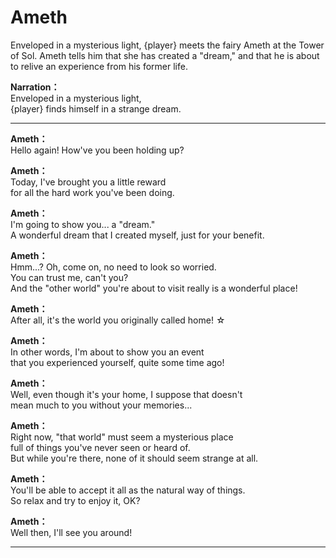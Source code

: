 # Ameth
Enveloped in a mysterious light, {player} meets the fairy Ameth at the Tower of Sol. Ameth tells him that she has created a \"dream,\" and that he is about to relive an experience from his former life.
  
**Narration：**  
Enveloped in a mysterious light,  
{player} finds himself in a strange dream.  
  

---  
  
**Ameth：**  
Hello again! How've you been holding up?  
  
**Ameth：**  
Today, I've brought you a little reward  
for all the hard work you've been doing.  
  
**Ameth：**  
I'm going to show you... a \"dream.\"  
A wonderful dream that I created myself, just for your benefit.  
  
**Ameth：**  
Hmm...? Oh, come on, no need to look so worried.  
You can trust me, can't you?  
And the \"other world\" you're about to visit really is a wonderful place!  
  
**Ameth：**  
After all, it's the world you originally called home! ☆  
  
**Ameth：**  
In other words, I'm about to show you an event  
that you experienced yourself, quite some time ago!  
  
**Ameth：**  
Well, even though it's your home, I suppose that doesn't  
mean much to you without your memories...  
  
**Ameth：**  
Right now, \"that world\" must seem a mysterious place  
full of things you've never seen or heard of.  
But while you're there, none of it should seem strange at all.  
  
**Ameth：**  
You'll be able to accept it all as the natural way of things.  
So relax and try to enjoy it, OK?  
  
**Ameth：**  
Well then, I'll see you around!  
  

---  
